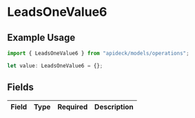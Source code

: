 # LeadsOneValue6

## Example Usage

```typescript
import { LeadsOneValue6 } from "apideck/models/operations";

let value: LeadsOneValue6 = {};
```

## Fields

| Field       | Type        | Required    | Description |
| ----------- | ----------- | ----------- | ----------- |